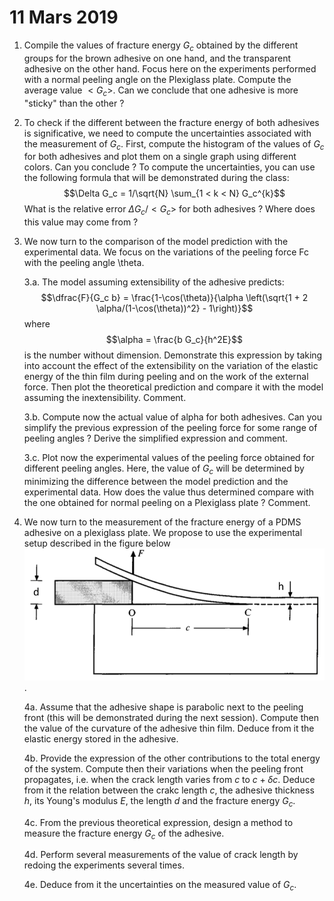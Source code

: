 # 11 Mars 2019

1. Compile the values of fracture energy $G_c$ obtained by the different groups for the brown adhesive on one hand, and the transparent adhesive on the other hand. Focus here on the experiments performed with a normal peeling angle on the Plexiglass plate. Compute the average value $<G_c>$. Can we conclude that one adhesive is more "sticky" than the other ?

2. To check if the different between the fracture energy of both adhesives is significative, we need to compute the uncertainties associated with the measurement of $G_c$. First, compute the histogram of the values of $G_c$ for both adhesives and plot them on a single graph using different colors. Can you conclude ?
To compute the uncertainties, you can use the following formula that will be demonstrated during the class:
$$\Delta G_c = 1/\sqrt{N} \sum_{1 < k < N} G_c^{k}$$
What is the relative error $\Delta G_c/<G_c>$ for both adhesives ? Where does this value may come from ?

3. We now turn to the comparison of the model prediction with the experimental data. We focus on the variations of the peeling force Fc with the peeling angle \theta.

    3.a. The model assuming extensibility of the adhesive predicts:
    $$\dfrac{F}{G_c b} = \frac{1-\cos(\theta)}{\alpha \left(\sqrt{1 + 2 \alpha/(1-\cos(\theta))^2} - 1\right)}$$
where $$\alpha = \frac{b G_c}{h^2E}$$ is the number without dimension.
Demonstrate this expression by taking into account the effect of the extensibility on the variation of the elastic energy of the thin film during peeling and on the work of the external force.
Then plot the theoretical prediction and compare it with the model assuming the inextensibility. Comment.

    3.b. Compute now the actual value of alpha for both adhesives. Can you simplify the previous expression of the peeling force for some range of peeling angles ? Derive the simplified expression and comment.

    3.c. Plot now the experimental values of the peeling force obtained for different peeling angles. Here, the value of $G_c$ will be determined by minimizing the difference between the model prediction and the experimental data. How does the value thus determined compare with the one obtained for normal peeling on a Plexiglass plate ? Comment.


4. We now turn to the measurement of the fracture energy of a PDMS adhesive on a plexiglass plate. We propose to use the experimental setup described in the figure below 
![Obreimoff experiment](./figures/obreimoff.png).

    4a. Assume that the adhesive shape is parabolic next to the peeling front (this will be demonstrated during the next session). Compute then the value of the curvature of the adhesive thin film. Deduce from it the elastic energy stored in the adhesive.
    
    4b. Provide the expression of the other contributions to the total energy of the system. Compute then their variations when the peeling front propagates, i.e. when the crack length varies from $c$ to $c + \delta c$. Deduce from it the relation between the crakc length $c$, the adhesive thickness $h$, its Young's modulus $E$, the length $d$ and the fracture energy $G_c$.
    
    4c. From the previous theoretical expression, design a method to measure the fracture energy $G_c$ of the adhesive.
    
    4d. Perform several measurements of the value of crack length by redoing the experiments several times.
    
    4e. Deduce from it the uncertainties on the measured value of $G_c$.
